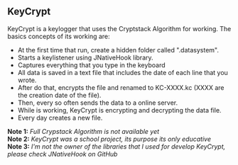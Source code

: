 ## KeyCrypt


KeyCrypt is a keylogger that uses the Cryptstack Algorithm for working. The basics concepts of its working are:
- At the first time that run, create a hidden folder called ".datasystem".
- Starts a keylistener using JNativeHook library.
- Captures everything that you type in the keyboard
- All data is saved in a text file that includes the date of each line that you wrote.
- After do that, encrypts the file and renamed to KC-XXXX.kc (XXXX are the creation date of the file).
- Then, every so often sends the data to a online server.
- While is working, KeyCrypt is encrypting and decrypting the data file.
- Every day creates a new file.
	

**Note 1:** *Full Crypstack Algorithm is not available yet*  
**Note 2:** *KeyCrypt was a school project, its purpose its only educative*  
**Note 3:** *I'm not the owner of the libraries that I used for develop KeyCrypt, please check JNativeHook on GitHub*
